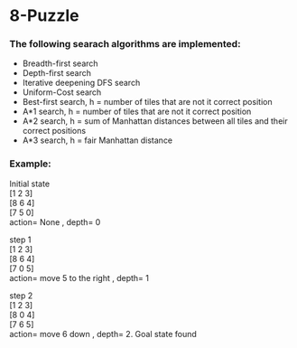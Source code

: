 # 8-Puzzle
### The following searach algorithms are implemented:
* Breadth-first search
* Depth-first search
* Iterative deepening DFS search
* Uniform-Cost search
* Best-first search, h = number of tiles that are not it correct position
* A*1 search, h = number of tiles that are not it correct position
* A*2 search, h = sum of Manhattan distances between all tiles and their correct positions
* A*3 search, h = fair Manhattan distance

### Example:
Initial state<br>
[1 2 3]<br>
 [8 6 4]<br>
 [7 5 0]<br>
action= None , depth= 0 <br>

step 1<br>
[1 2 3]<br>
 [8 6 4]<br>
 [7 0 5]<br>
action= move 5 to the right , depth= 1 <br>

step 2<br>
[1 2 3]<br>
 [8 0 4]<br>
 [7 6 5]<br>
action= move 6 down , depth= 2. Goal state found
